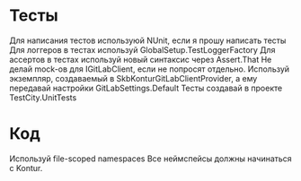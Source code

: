 # Тесты
Для написания тестов используюй NUnit, если я прошу написать тесты
Для логгеров в тестах используй GlobalSetup.TestLoggerFactory
Для ассертов в тестах используй новый синтаксис через Assert.That
Не делай mock-ов для IGitLabClient, если не попросят отдельно. Используй экземпляр, создаваемый в SkbKonturGitLabClientProvider, а ему передавай настройки GitLabSettings.Default
Тесты создавай в проекте TestCity.UnitTests

# Код
Используй file-scoped namespaces
Все неймспейсы должны начинаться с Kontur.